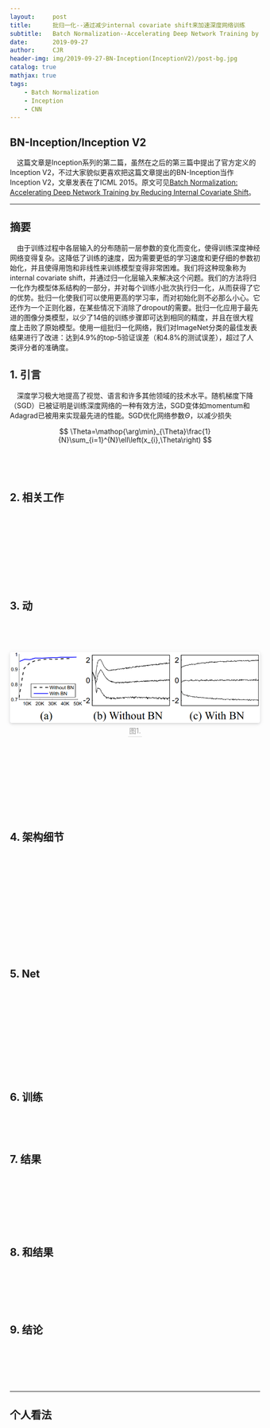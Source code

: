 ```yaml
---
layout:     post
title:      批归一化--通过减少internal covariate shift来加速深度网络训练
subtitle:   Batch Normalization--Accelerating Deep Network Training by Reducing Internal Covariate Shift
date:       2019-09-27
author:     CJR
header-img: img/2019-09-27-BN-Inception(InceptionV2)/post-bg.jpg
catalog: true
mathjax: true
tags:
    - Batch Normalization
    - Inception
    - CNN
---
```


## BN-Inception/Inception V2

&emsp;这篇文章是Inception系列的第二篇，虽然在之后的第三篇中提出了官方定义的Inception V2，不过大家貌似更喜欢把这篇文章提出的BN-Inception当作Inception V2，文章发表在了ICML 2015。原文可见[Batch Normalization: Accelerating Deep Network Training by Reducing Internal Covariate Shift](https://arxiv.org/abs/1502.03167)。

---

## 摘要

&emsp;由于训练过程中各层输入的分布随前一层参数的变化而变化，使得训练深度神经网络变得复杂。这降低了训练的速度，因为需要更低的学习速度和更仔细的参数初始化，并且使得用饱和非线性来训练模型变得非常困难。我们将这种现象称为internal covariate shift，并通过归一化层输入来解决这个问题。我们的方法将归一化作为模型体系结构的一部分，并对每个训练小批次执行归一化，从而获得了它的优势。批归一化使我们可以使用更高的学习率，而对初始化则不必那么小心。它还作为一个正则化器，在某些情况下消除了dropout的需要。批归一化应用于最先进的图像分类模型，以少了14倍的训练步骤即可达到相同的精度，并且在很大程度上击败了原始模型。使用一组批归一化网络，我们对ImageNet分类的最佳发表结果进行了改进：达到4.9%的top-5验证误差（和4.8%的测试误差），超过了人类评分者的准确度。

## 1. 引言

&emsp;深度学习极大地提高了视觉、语言和许多其他领域的技术水平。随机梯度下降（SGD）已被证明是训练深度网络的一种有效方法，SGD变体如momentum和Adagrad已被用来实现最先进的性能。SGD优化网络参数$\Theta$，以减少损失

$$
\Theta=\mathop{\arg\min}_{\Theta}\frac{1}{N}\sum_{i=1}^{N}\ell\left(x_{i},\Theta\right)
$$

&emsp;

&emsp;

## 2. 相关工作

&emsp;

&emsp;

&emsp;

&emsp;

&emsp;

## 3. 动

&emsp;

&emsp;

<center>
    <img style="border-radius: 0.3125em;
    box-shadow: 0 2px 4px 0 rgba(34,36,38,.12),0 2px 10px 0 rgba(34,36,38,.08);" 
    src="https://raw.githubusercontent.com/ShowLo/ShowLo.github.io/master/img/2019-09-27-BN-Inception(InceptionV2)/figure1.png">
    <br>
    <div style="color:orange; border-bottom: 1px solid #d9d9d9;
    display: inline-block;
    color: #999;
    padding: 2px;">图1. </div>
</center>

&emsp;

&emsp;

&emsp;

&emsp;

&emsp;

## 4. 架构细节

&emsp;

&emsp;

&emsp;

&emsp;

&emsp;

&emsp;

&emsp;

## 5. Net

&emsp;

&emsp;

&emsp;

&emsp;

&emsp;

&emsp;

## 6. 训练

&emsp;

&emsp;

## 7. 结果

&emsp;

&emsp;

&emsp;

&emsp;

## 8. 和结果

&emsp;

&emsp;

&emsp;

## 9. 结论

&emsp;

&emsp;

&emsp;

---

## 个人看法

&emsp;
